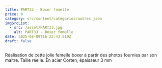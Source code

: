 ```yaml
---
title: PART33 - Boxer femelle
price: 0
category: src/content/categories/autres.json
imgSrcList:
  - src: /asset/PART33.jpg
    alt: PART33 - Boxer femelle
date: 2025-08-09T16:22:43.519Z
draft: false
---
```


Réalisation de cette jolie femelle boxer à partir des photos fournies par son maître. Taille réelle. En acier Corten, épaisseur 3 mm
